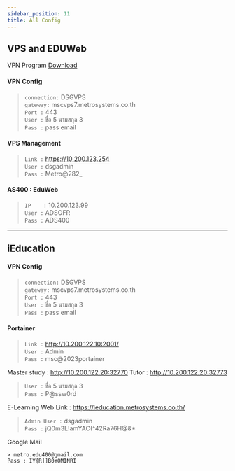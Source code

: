 ```yaml
---
sidebar_position: 11
title: All Config
---
```


## VPS and EDUWeb

VPN Program [Download](https://www.leagsoft.com/doc/article/103197.html)

#### VPN Config

> `connection:` DSGVPS <br/> `gateway:` mscvps7.metrosystems.co.th <br/> `Port :` 443 <br/> `User :` ชื่อ 5 นามสกุล 3 <br/>`Pass :` pass email

#### VPS Management

> `Link :` https://10.200.123.254 <br/> `User :` dsgadmin <br/>`Pass :` Metro@282\_

#### AS400 : EduWeb

> `IP    :` 10.200.123.99 <br/> `User :` ADSOFR <br/>`Pass :` ADS400

---

## iEducation

#### VPN Config

> `connection:` DSGVPS <br/> `gateway:` mscvps7.metrosystems.co.th <br/> `Port :` 443 <br/> `User :` ชื่อ 5 นามสกุล 3 <br/>`Pass :` pass email

#### Portainer

> `Link :` http://10.200.122.10:2001/ <br/> `User :` Admin <br/> `Pass :` msc@2023portainer

Master study : http://10.200.122.20:32770 Tutor : http://10.200.122.20:32773 <br/>

> `User :` ชื่อ 5 นามสกุล 3 <br/> `Pass :` P@ssw0rd

E-Learning Web Link : https://ieducation.metrosystems.co.th/

> `Admin User :` dsgadmin <br/> `Pass :` jQ0m3L!amYAC(^42Ra76H@&\*

Google Mail

```
> metro.edu400@gmail.com
Pass : IY{R]]B0YOMINRI
```

